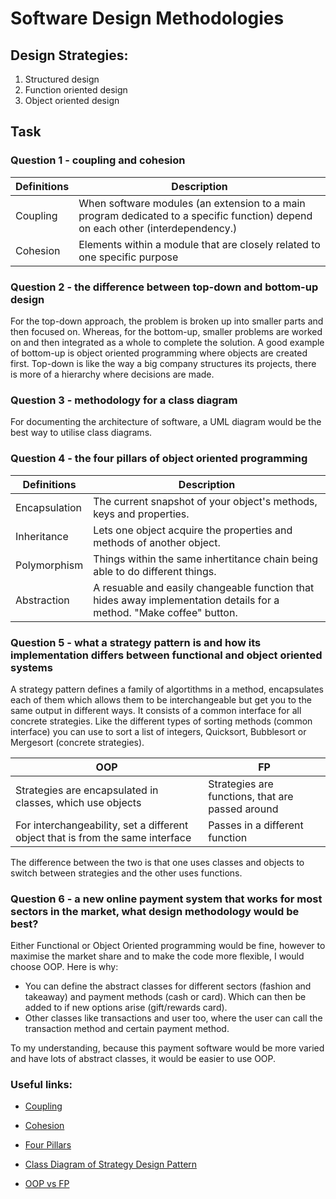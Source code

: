 # Software Design Methodologies

## Design Strategies:
1. Structured design
2. Function oriented design
3. Object oriented design

## Task

### Question 1 - coupling and cohesion

| Definitions | Description |
| ----------- | ----------- |
| Coupling | When software modules (an extension to a main program dedicated to a specific function) depend on each other (interdependency.)|
| Cohesion | Elements within a module that are closely related to one specific purpose |

### Question 2 - the difference between top-down and bottom-up design

For the top-down approach, the problem is broken up into smaller parts and then focused on. Whereas, for the bottom-up, smaller problems are worked on and then integrated as a whole to complete the solution. A good example of bottom-up is object oriented programming where objects are created first. Top-down is like the way a big company structures its projects, there is more of a hierarchy where decisions are made. 

### Question 3 - methodology for a class diagram

For documenting the architecture of software, a UML diagram would be the best way to utilise class diagrams. 

### Question 4 - the four pillars of object oriented programming

| Definitions | Description |
| ----------- | ----------- |
| Encapsulation | The current snapshot of your object's methods, keys and properties. |
| Inheritance | Lets one object acquire the properties and methods of another object.  |
| Polymorphism | Things within the same inhertitance chain being able to do different things. |
| Abstraction | A resuable and easily changeable function that hides away implementation details for a method. "Make coffee" button. |

### Question 5 - what a strategy pattern is and how its implementation differs between functional and object oriented systems

A strategy pattern defines a family of algortithms in a method, encapsulates each of them which allows them to be interchangeable but get you to the same output in different ways. It consists of a common interface for all concrete strategies. Like the different types of sorting methods (common interface) you can use to sort a list of integers, Quicksort, Bubblesort or Mergesort (concrete strategies).  

| OOP | FP |
| ----------- | ----------- |
| Strategies are encapsulated in classes, which use objects | Strategies are functions, that are passed around |
| For interchangeability, set a different object that is from the same interface | Passes in a different function |

The difference between the two is that one uses classes and objects to switch between strategies and the other uses functions. 

### Question 6 - a new online payment system that works for most sectors in the market, what design methodology would be best?

Either Functional or Object Oriented programming would be fine, however to maximise the market share and to make the code more flexible, I would choose OOP. Here is why:

- You can define the abstract classes for different sectors (fashion and takeaway) and payment methods (cash or card). Which can then be added to if new options arise (gift/rewards card). 
- Other classes like transactions and user too, where the user can call the transaction method and certain payment method.

To my understanding, because this payment software would be more varied and have lots of abstract classes, it would be easier to use OOP. 

### Useful links:
- [Coupling](https://media.geeksforgeeks.org/wp-content/uploads/20240503155100/coupling-(1).webp)

- [Cohesion](https://media.geeksforgeeks.org/wp-content/uploads/20240503155137/Cohesion-(1).webp)

- [Four Pillars](https://www.freecodecamp.org/news/four-pillars-of-object-oriented-programming/)

- [Class Diagram of Strategy Design Pattern](https://media.geeksforgeeks.org/wp-content/uploads/20240207154820/StrategyDesignPatternExample.webp)

- [OOP vs FP](https://medium.com/@alityson.pratik/object-oriented-vs-functional-design-patterns-part-i-the-strategy-design-pattern-d78016afda5e)
